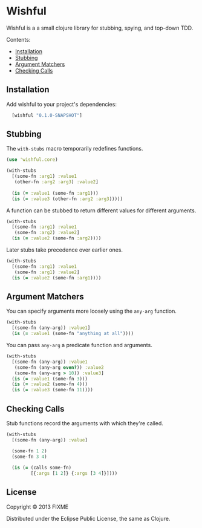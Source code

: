 Wishful
=======

Wishful is a a small clojure library for stubbing, spying, and top-down TDD.

Contents:
  - [Installation](#installation)
  - [Stubbing](#stubbing)
  - [Argument Matchers](#argument-matchers)
  - [Checking Calls](#checking-calls)

## Installation

Add wishful to your project's dependencies:

```clojure
  [wishful "0.1.0-SNAPSHOT"]
```

## Stubbing

The `with-stubs` macro temporarily redefines functions.

```clojure
(use 'wishful.core)

(with-stubs
  [(some-fn :arg1) :value1
   (other-fn :arg2 :arg3) :value2]
   
  (is (= :value1 (some-fn :arg1)))
  (is (= :value3 (other-fn :arg2 :arg3)))))
```

A function can be stubbed to return different values for different arguments.

```clojure
(with-stubs
  [(some-fn :arg1) :value1
   (some-fn :arg2) :value2]
  (is (= :value2 (some-fn :arg2))))
```

Later stubs take precedence over earlier ones.

```clojure
(with-stubs
  [(some-fn :arg1) :value1
   (some-fn :arg1) :value2]
  (is (= :value2 (some-fn :arg1))))
```

## Argument Matchers

You can specify arguments more loosely using the `any-arg` function.

```clojure
(with-stubs
  [(some-fn (any-arg)) :value1]
  (is (= :value1 (some-fn "anything at all"))))
```

You can pass `any-arg` a predicate function and arguments.

```clojure
(with-stubs
  [(some-fn (any-arg)) :value1
   (some-fn (any-arg even?)) :value2
   (some-fn (any-arg > 10)) :value3]
  (is (= :value1 (some-fn 3)))
  (is (= :value2 (some-fn 4)))
  (is (= :value3 (some-fn 11))))
```

## Checking Calls

Stub functions record the arguments with which they're called.

```clojure
(with-stubs
  [(some-fn (any-arg)) :value]

  (some-fn 1 2)
  (some-fn 3 4)
  
  (is (= (calls some-fn)
         [{:args [1 2]} {:args [3 4]}])))
```

## License

Copyright © 2013 FIXME

Distributed under the Eclipse Public License, the same as Clojure.
